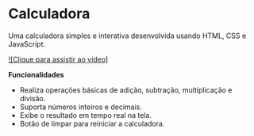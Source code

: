 # Calculadora 
Uma calculadora simples e interativa desenvolvida usando HTML, CSS e JavaScript.


[![Clique para assistir ao vídeo]](https://github.com/SAMUKISZHSD/calculadora/blob/main/Document%20-%20Google%20Chrome%202023-04-07%2000-21-43.mp4)

**Funcionalidades**
- Realiza operações básicas de adição, subtração, multiplicação e divisão.
- Suporta números inteiros e decimais.
- Exibe o resultado em tempo real na tela.
- Botão de limpar para reiniciar a calculadora.

